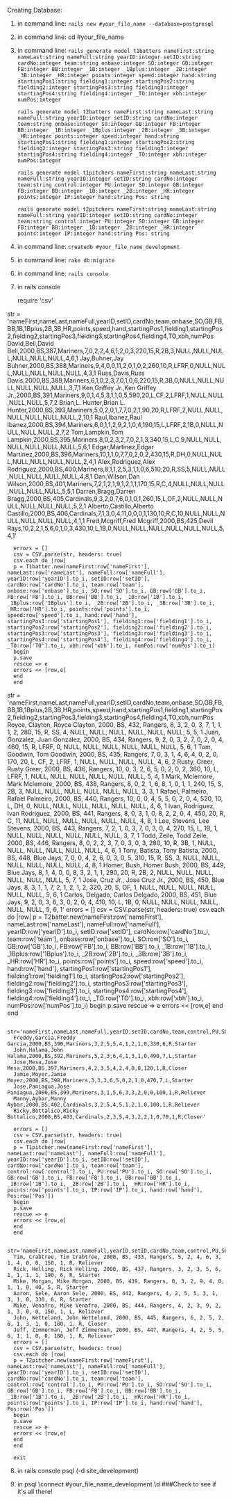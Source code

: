 Creating Database:

1. in command line:
      `rails new #your_file_name --database=postgresql`
2. in command line:
      cd #your_file_name
3. in command line:
      `rails generate model t1batters nameFirst:string nameLast:string nameFull:string yearID:integer setID:string cardNo:integer team:string onbase:integer SO:integer GB:integer FB:integer BB:integer _1B:integer _1Bplus:integer _2B:integer _3B:integer _HR:integer points:integer speed:integer hand:string startingPos1:string fielding1:integer startingPos2:string fielding2:integer startingPos3:string fielding3:integer startingPos4:string fielding4:integer _TO:integer xbh:integer numPos:integer`

      `rails generate model t2batters nameFirst:string nameLast:string nameFull:string yearID:integer setID:string cardNo:integer team:string onbase:integer SO:integer GB:integer FB:integer BB:integer _1B:integer _1Bplus:integer _2B:integer _3B:integer _HR:integer points:integer speed:integer hand:string startingPos1:string fielding1:integer startingPos2:string fielding2:integer startingPos3:string fielding3:integer startingPos4:string fielding4:integer _TO:integer xbh:integer numPos:integer`

      `rails generate model t1pitchers nameFirst:string nameLast:string nameFull:string yearID:integer setID:string cardNo:integer team:string control:integer PU:integer SO:integer GB:integer FB:integer BB:integer _1B:integer _2B:integer _HR:integer points:integer IP:integer hand:string Pos: string`

      `rails generate model t2pitchers nameFirst:string nameLast:string nameFull:string yearID:integer setID:string cardNo:integer team:string control:integer PU:integer SO:integer GB:integer FB:integer BB:integer _1B:integer _2B:integer _HR:integer points:integer IP:integer hand:string Pos: string`

4. in command line:
      `createdb #your_file_name_development`
5. in command line:
      `rake db:migrate`
6. in command line:
      `rails console`
7. in rails console

      require 'csv'


str = 'nameFirst,nameLast,nameFull,yearID,setID,cardNo,team,onbase,SO,GB,FB,BB,1B,1Bplus,2B,3B,HR,points,speed,hand,startingPos1,fielding1,startingPos2,fielding2,startingPos3,fielding3,startingPos4,fielding4,TO,xbh,numPos
      David,Bell,David Bell,2000,BS,387,Mariners,7,0,2,2,4,6,1,2,0,3,220,15,R,2B,3,NULL,NULL,NULL,NULL,NULL,NULL,4,6,1
      Jay,Buhner,Jay Buhner,2000,BS,388,Mariners,9,4,0,0,11,2,0,1,0,2,260,10,R,LFRF,0,NULL,NULL,NULL,NULL,NULL,NULL,4,3,1
      Russ,Davis,Russ Davis,2000,BS,389,Mariners,6,1,0,2,3,7,0,1,0,6,220,15,R,3B,0,NULL,NULL,NULL,NULL,NULL,NULL,3,7,1
      Ken,Griffey Jr.,Ken Griffey Jr.,2000,BS,391,Mariners,9,0,1,4,5,3,1,1,0,5,590,20,L,CF,2,LFRF,1,NULL,NULL,NULL,NULL,5,7,2
      Brian,L. Hunter,Brian L. Hunter,2000,BS,393,Mariners,5,0,2,0,1,7,7,0,2,1,90,20,R,LFRF,2,NULL,NULL,NULL,NULL,NULL,NULL,2,10,1
      Raul,Ibanez,Raul Ibanez,2000,BS,394,Mariners,6,0,1,1,2,9,2,1,0,4,190,15,L,LFRF,2,1B,0,NULL,NULL,NULL,NULL,2,7,2
      Tom,Lampkin,Tom Lampkin,2000,BS,395,Mariners,8,0,2,3,2,7,0,2,1,3,340,15,L,C,9,NULL,NULL,NULL,NULL,NULL,NULL,5,6,1
      Edgar,Martinez,Edgar Martinez,2000,BS,396,Mariners,10,1,1,0,7,7,0,2,0,2,430,15,R,DH,0,NULL,NULL,NULL,NULL,NULL,NULL,2,4,1
      Alex,Rodriguez,Alex Rodriguez,2000,BS,400,Mariners,8,1,1,2,5,3,1,1,0,6,510,20,R,SS,5,NULL,NULL,NULL,NULL,NULL,NULL,4,8,1
      Dan,Wilson,Dan Wilson,2000,BS,401,Mariners,7,2,1,2,1,9,1,2,1,1,170,15,R,C,4,NULL,NULL,NULL,NULL,NULL,NULL,5,5,1
      Darren,Bragg,Darren Bragg,2000,BS,405,Cardinals,9,3,2,0,7,6,0,1,0,1,260,15,L,OF,2,NULL,NULL,NULL,NULL,NULL,NULL,5,2,1
      Alberto,Castillo,Alberto Castillo,2000,BS,406,Cardinals,7,1,3,0,4,11,0,0,0,1,130,10,R,C,10,NULL,NULL,NULL,NULL,NULL,NULL,4,1,1
      Fred,Mcgriff,Fred Mcgriff,2000,BS,425,Devil Rays,10,2,2,1,5,6,0,1,0,3,430,10,L,1B,0,NULL,NULL,NULL,NULL,NULL,NULL,5,4,1'

      errors = []
      csv = CSV.parse(str, headers: true)
      csv.each do |row|
      p = T1batter.new(nameFirst:row['nameFirst'], nameLast:row['nameLast'], nameFull:row['nameFull'], yearID:row['yearID'].to_i, setID:row['setID'], cardNo:row['cardNo'].to_i, team:row['team'], onbase:row['onbase'].to_i, SO:row['SO'].to_i, GB:row['GB'].to_i, FB:row['FB'].to_i, BB:row['BB'].to_i, _1B:row['1B'].to_i, _1Bplus:row['1Bplus'].to_i, _2B:row['2B'].to_i, _3B:row['3B'].to_i, _HR:row['HR'].to_i, points:row['points'].to_i, speed:row['speed'].to_i, hand:row['hand'], startingPos1:row['startingPos1'], fielding1:row['fielding1'].to_i, startingPos2:row['startingPos2'], fielding2:row['fielding2'].to_i, startingPos3:row['startingPos3'], fielding3:row['fielding3'].to_i, startingPos4:row['startingPos4'], fielding4:row['fielding4'].to_i, _TO:row['TO'].to_i, xbh:row['xbh'].to_i, numPos:row['numPos'].to_i)
      begin
      p.save
      rescue => e
      errors << [row,e]
      end
      end

str = 'nameFirst,nameLast,nameFull,yearID,setID,cardNo,team,onbase,SO,GB,FB,BB,1B,1Bplus,2B,3B,HR,points,speed,hand,startingPos1,fielding1,startingPos2,fielding2,startingPos3,fielding3,startingPos4,fielding4,TO,xbh,numPos
      Royce, Clayton, Royce Clayton, 2000, BS, 432, Rangers, 8, 3, 2, 0, 3, 7, 1, 1, 1, 2, 280, 15, R, SS, 4, NULL, NULL, NULL, NULL, NULL, NULL, 5, 5, 1
      Juan, Gonzalez, Juan Gonzalez, 2000, BS, 434, Rangers, 9, 2, 0, 3, 2, 7, 0, 2, 0, 4, 460, 15, R, LFRF, 0, NULL, NULL, NULL, NULL, NULL, NULL, 5, 6, 1
      Tom, Goodwin, Tom Goodwin, 2000, BS, 435, Rangers, 7, 0, 3, 1, 4, 6, 4, 0, 2, 0, 170, 20, L, CF, 2, LFRF, 1, NULL, NULL, NULL, NULL, 4, 6, 2
      Rusty, Greer, Rusty Greer, 2000, BS, 436, Rangers, 10, 0, 3, 2, 6, 5, 0, 2, 0, 2, 360, 10, L, LFRF, 1, NULL, NULL, NULL, NULL, NULL, NULL, 5, 4, 1
      Mark, Mclemore, Mark Mclemore, 2000, BS, 438, Rangers, 8, 0, 2, 1, 6, 8, 1, 0, 1, 1, 240, 15, S, 2B, 3, NULL, NULL, NULL, NULL, NULL, NULL, 3, 3, 1
      Rafael, Palmeiro, Rafael Palmeiro, 2000, BS, 440, Rangers, 10, 0, 0, 4, 5, 5, 0, 2, 0, 4, 520, 10, L, DH, 0, NULL, NULL, NULL, NULL, NULL, NULL, 4, 6, 1
      Ivan, Rodriguez, Ivan Rodriguez, 2000, BS, 441, Rangers, 8, 0, 3, 1, 0, 8, 2, 2, 0, 4, 450, 20, R, C, 11, NULL, NULL, NULL, NULL, NULL, NULL, 4, 8, 1
      Lee, Stevens, Lee Stevens, 2000, BS, 443, Rangers, 7, 2, 1, 0, 3, 7, 0, 3, 0, 4, 270, 15, L, 1B, 1, NULL, NULL, NULL, NULL, NULL, NULL, 3, 7, 1
      Todd, Zeile, Todd Zeile, 2000, BS, 446, Rangers, 8, 0, 2, 2, 3, 7, 0, 3, 0, 3, 280, 10, R, 3B, 1, NULL, NULL, NULL, NULL, NULL, NULL, 4, 6, 1
      Tony, Batista, Tony Batista, 2000, BS, 448, Blue Jays, 7, 0, 0, 4, 2, 6, 0, 3, 0, 5, 310, 15, R, SS, 3, NULL, NULL, NULL, NULL, NULL, NULL, 4, 8, 1
      Homer, Bush, Homer Bush, 2000, BS, 449, Blue Jays, 8, 1, 4, 0, 0, 8, 3, 2, 1, 1, 290, 20, R, 2B, 2, NULL, NULL, NULL, NULL, NULL, NULL, 5, 7, 1
      Jose, Cruz Jr., Jose Cruz Jr., 2000, BS, 450, Blue Jays, 8, 3, 1, 1, 7, 2, 1, 2, 1, 2, 320, 20, S, OF, 1, NULL, NULL, NULL, NULL, NULL, NULL, 5, 6, 1
      Carlos, Delgado, Carlos Delgado, 2000, BS, 451, Blue Jays, 9, 2, 0, 3, 6, 3, 0, 2, 0, 4, 410, 10, L, 1B, 0, NULL, NULL, NULL, NULL, NULL, NULL, 5, 6, 1'
      errors = []
      csv = CSV.parse(str, headers: true)
      csv.each do |row|
      p = T2batter.new(nameFirst:row['nameFirst'], nameLast:row['nameLast'], nameFull:row['nameFull'], yearID:row['yearID'].to_i, setID:row['setID'], cardNo:row['cardNo'].to_i, team:row['team'], onbase:row['onbase'].to_i, SO:row['SO'].to_i, GB:row['GB'].to_i, FB:row['FB'].to_i, BB:row['BB'].to_i, _1B:row['1B'].to_i, _1Bplus:row['1Bplus'].to_i, _2B:row['2B'].to_i, _3B:row['3B'].to_i, _HR:row['HR'].to_i, points:row['points'].to_i, speed:row['speed'].to_i, hand:row['hand'], startingPos1:row['startingPos1'], fielding1:row['fielding1'].to_i, startingPos2:row['startingPos2'], fielding2:row['fielding2'].to_i, startingPos3:row['startingPos3'], fielding3:row['fielding3'].to_i, startingPos4:row['startingPos4'], fielding4:row['fielding4'].to_i, _TO:row['TO'].to_i, xbh:row['xbh'].to_i, numPos:row['numPos'].to_i)
      begin
      p.save
      rescue => e
      errors << [row,e]
      end
      end


      str='nameFirst,nameLast,nameFull,yearID,setID,cardNo,team,control,PU,SO,GB,FB,BB,1B,2B,HR,points,IP,hand,Pos
      Freddy,Garcia,Freddy Garcia,2000,BS,390,Mariners,3,2,5,5,4,1,2,1,0,330,6,R,Starter
      John,Halama,John Halama,2000,BS,392,Mariners,5,2,3,6,4,1,3,1,0,490,7,L,Starter
      Jose,Mesa,Jose Mesa,2000,BS,397,Mariners,4,2,3,5,4,2,4,0,0,120,1,R,Closer
      Jamie,Moyer,Jamie Moyer,2000,BS,398,Mariners,3,3,3,6,5,0,2,1,0,470,7,L,Starter
      Jose,Paniagua,Jose Paniagua,2000,BS,399,Mariners,3,1,5,6,3,3,2,0,0,100,1,R,Reliever
      Manny,Aybar,Manny Aybar,2000,BS,402,Cardinals,3,2,5,4,5,1,2,1,0,100,1,R,Reliever
      Ricky,Bottalico,Ricky Bottalico,2000,BS,403,Cardinals,2,3,5,4,3,2,2,1,0,70,1,R,Closer'

      errors = []
      csv = CSV.parse(str, headers: true)
      csv.each do |row|
      p = T1pitcher.new(nameFirst:row['nameFirst'], nameLast:row['nameLast'], nameFull:row['nameFull'], yearID:row['yearID'].to_i, setID:row['setID'], cardNo:row['cardNo'].to_i, team:row['team'], control:row['control'].to_i, PU:row['PU'].to_i, SO:row['SO'].to_i, GB:row['GB'].to_i, FB:row['FB'].to_i, BB:row['BB'].to_i, _1B:row['1B'].to_i, _2B:row['2B'].to_i, _HR:row['HR'].to_i, points:row['points'].to_i, IP:row['IP'].to_i, hand:row['hand'], Pos:row['Pos'])
      begin
      p.save
      rescue => e
      errors << [row,e]
      end
      end

      str='nameFirst,nameLast,nameFull,yearID,setID,cardNo,team,control,PU,SO,GB,FB,BB,1B,2B,HR,points,IP,hand,Pos
      Tim, Crabtree, Tim Crabtree, 2000, BS, 433, Rangers, 5, 2, 4, 6, 3, 1, 4, 0, 0, 150, 1, R, Reliever
      Rick, Helling, Rick Helling, 2000, BS, 437, Rangers, 3, 2, 3, 5, 6, 1, 1, 1, 1, 190, 6, R, Starter
      Mike, Morgan, Mike Morgan, 2000, BS, 439, Rangers, 0, 3, 2, 9, 4, 0, 1, 1, 0, 40, 5, R, Starter
      Aaron, Sele, Aaron Sele, 2000, BS, 442, Rangers, 4, 2, 5, 5, 3, 1, 3, 1, 0, 330, 6, R, Starter
      Mike, Venafro, Mike Venafro, 2000, BS, 444, Rangers, 4, 2, 3, 9, 2, 1, 3, 0, 0, 150, 1, L, Reliever
      John, Wetteland, John Wetteland, 2000, BS, 445, Rangers, 6, 2, 5, 2, 6, 1, 3, 1, 0, 180, 1, R, Closer
      Jeff, Zimmerman, Jeff Zimmerman, 2000, BS, 447, Rangers, 4, 2, 5, 5, 6, 1, 1, 0, 0, 180, 1, R, Reliever'
      errors = []
      csv = CSV.parse(str, headers: true)
      csv.each do |row|
      p = T2pitcher.new(nameFirst:row['nameFirst'], nameLast:row['nameLast'], nameFull:row['nameFull'], yearID:row['yearID'].to_i, setID:row['setID'], cardNo:row['cardNo'].to_i, team:row['team'], control:row['control'].to_i, PU:row['PU'].to_i, SO:row['SO'].to_i, GB:row['GB'].to_i, FB:row['FB'].to_i, BB:row['BB'].to_i, _1B:row['1B'].to_i, _2B:row['2B'].to_i, _HR:row['HR'].to_i, points:row['points'].to_i, IP:row['IP'].to_i, hand:row['hand'], Pos:row['Pos'])
      begin
      p.save
      rescue => e
      errors << [row,e]
      end
      end

      exit

8. in rails console
    psql (-d site_development)

9. in psql
    \connect #your_file_name_development
    \d   ###Check to see if it's all there!
